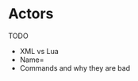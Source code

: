 <head><title>Actors | The Mirin Template</title></head>

# Actors
TODO
* XML vs Lua
* Name=
* Commands and why they are bad
